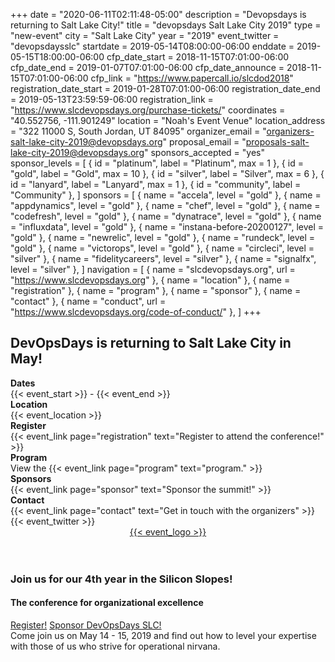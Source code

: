 +++
date = "2020-06-11T02:11:48-05:00"
description = "Devopsdays is returning to Salt Lake City!"
title = "devopsdays Salt Lake City 2019"
type = "new-event"
city = "Salt Lake City"
year = "2019"
event_twitter = "devopsdaysslc"
startdate = 2019-05-14T08:00:00-06:00
enddate = 2019-05-15T18:00:00-06:00
cfp_date_start = 2018-11-15T07:01:00-06:00
cfp_date_end = 2019-01-07T07:01:00-06:00
cfp_date_announce = 2018-11-15T07:01:00-06:00
cfp_link = "https://www.papercall.io/slcdod2018"
registration_date_start = 2019-01-28T07:01:00-06:00
registration_date_end = 2019-05-13T23:59:59-06:00
registration_link = "https://www.slcdevopsdays.org/purchase-tickets/"
coordinates = "40.552756, -111.901249"
location = "Noah's Event Venue"
location_address = "322 11000 S, South Jordan, UT 84095"
organizer_email = "organizers-salt-lake-city-2019@devopsdays.org"
proposal_email = "proposals-salt-lake-city-2019@devopsdays.org"
sponsors_accepted = "yes"
sponsor_levels = [
    { id = "platinum", label = "Platinum", max = 1 },
    { id = "gold", label = "Gold", max = 10 },
    { id = "silver", label = "Silver", max = 6 },
    { id = "lanyard", label = "Lanyard", max = 1 },
    { id = "community", label = "Community" },
]
sponsors = [
    { name = "accela", level = "gold" },
    { name = "appdynamics", level = "gold" },
    { name = "chef", level = "gold" },
    { name = "codefresh", level = "gold" },
    { name = "dynatrace", level = "gold" },
    { name = "influxdata", level = "gold" },
    { name = "instana-before-20200127", level = "gold" },
    { name = "newrelic", level = "gold" },
    { name = "rundeck", level = "gold" },
    { name = "victorops", level = "gold" },
    { name = "circleci", level = "silver" },
    { name = "fidelitycareers", level = "silver" },
    { name = "signalfx", level = "silver" },
]
navigation = [
    { name = "slcdevopsdays.org", url = "https://www.slcdevopsdays.org" },
    { name = "location" },
    { name = "registration" },
    { name = "program" },
    { name = "sponsor" },
    { name = "contact" },
    { name = "conduct", url = "https://www.slcdevopsdays.org/code-of-conduct/" },
]
+++
<!-- <div style="text-align:center;">
  {{< event_logo >}}
</div> -->

<h2>DevOpsDays is returning to Salt Lake City in May!</h2>

<div class="row">
    <div class="col-md-6">
        <div class="row">
            <div class="col-md-2"><strong>Dates</strong></div>
            <div class="col-md-8">{{< event_start >}} - {{< event_end >}}</div>
        </div>
        <!-- <div class="row">
            <div class="col-md-2"><strong>Schedule</strong></div>
            <div class="col-md-8">{{< event_link page="schedule" text="View the schedule!" >}}</div>
        </div> -->
        <div class="row">
            <div class="col-md-2"><strong>Location</strong></div>
            <div class="col-md-8">{{< event_location >}}</div>
        </div>
        <!-- <div class="row">
          <div class="col-md-2"><strong>Propose</strong></div>
          <div class="col-md-8">{{< event_link page="propose" text="Propose a talk!" >}}</div>
        </div>-->
        <div class="row">
          <div class="col-md-2"><strong>Register</strong></div>
          <div class="col-md-8">{{< event_link page="registration" text="Register to attend the conference!" >}}</div>
        </div>
        <div class = "row">
          <div class = "col-md-2"><strong>Program</strong></div>
          <div class = "col-md-8">View the {{< event_link page="program" text="program." >}}</div>
        </div>
        <!-- <div class = "row">
          <div class = "col-md-2"><strong>Speakers</strong></div>
          <div class = "col-md-8">Check out the {{< event_link page="speakers" text="speakers!" >}}</div>
        </div> -->
        <div class="row">
          <div class="col-md-2"><strong>Sponsors</strong></div>
          <div class="col-md-8">{{< event_link page="sponsor" text="Sponsor the summit!" >}}</div>
        </div>
        <div class="row">
          <div class="col-md-2"><strong>Contact</strong></div>
          <div class="col-md-8">{{< event_link page="contact" text="Get in touch with the organizers" >}}</div>
        </div>
        <div class="row">
          <div class="col-md-2"></div>
          <div class="col-md-8">{{< event_twitter >}}</div>
        </div>
    </div>
    <div class="col-md-6">
        <div style="text-align:center;">
          <a href="http://slcdevopsdays.org">{{< event_logo >}}</a>
        </div>
    </div>
</div>
<br><br>
<h3>Join us for our 4th year in the Silicon Slopes!</h3>
<h4>The conference for organizational excellence</h4>
<a href="../registration" class="btn btn-info">Register!</a> <a href="../sponsor" class="btn btn-info">Sponsor DevOpsDays SLC!</a><br>
Come join us on May 14 - 15, 2019 and find out how to level your expertise with those of us who strive for operational nirvana.
<br>
<br>
